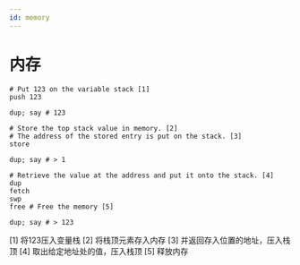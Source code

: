 ```yaml
---
id: memory
---
```

# 内存

```
# Put 123 on the variable stack [1]
push 123 

dup; say # 123

# Store the top stack value in memory. [2]
# The address of the stored entry is put on the stack. [3]
store

dup; say # > 1

# Retrieve the value at the address and put it onto the stack. [4]
dup
fetch
swp
free # Free the memory [5]

dup; say # > 123
```
[1] 将123压入变量栈
[2] 将栈顶元素存入内存
[3] 并返回存入位置的地址，压入栈顶
[4] 取出给定地址处的值，压入栈顶
[5] 释放内存